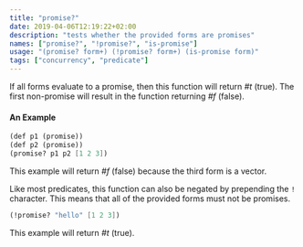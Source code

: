 ```yaml
---
title: "promise?"
date: 2019-04-06T12:19:22+02:00
description: "tests whether the provided forms are promises"
names: ["promise?", "!promise?", "is-promise"]
usage: "(promise? form+) (!promise? form+) (is-promise form)"
tags: ["concurrency", "predicate"]
---
```

If all forms evaluate to a promise, then this function will return _#t_ (true). The first non-promise will result in the function returning _#f_ (false).

#### An Example

~~~scheme
(def p1 (promise))
(def p2 (promise))
(promise? p1 p2 [1 2 3])
~~~

This example will return _#f_ (false) because the third form is a vector.

Like most predicates, this function can also be negated by prepending the `!` character. This means that all of the provided forms must not be promises.

~~~scheme
(!promise? "hello" [1 2 3])
~~~

This example will return _#t_ (true).
